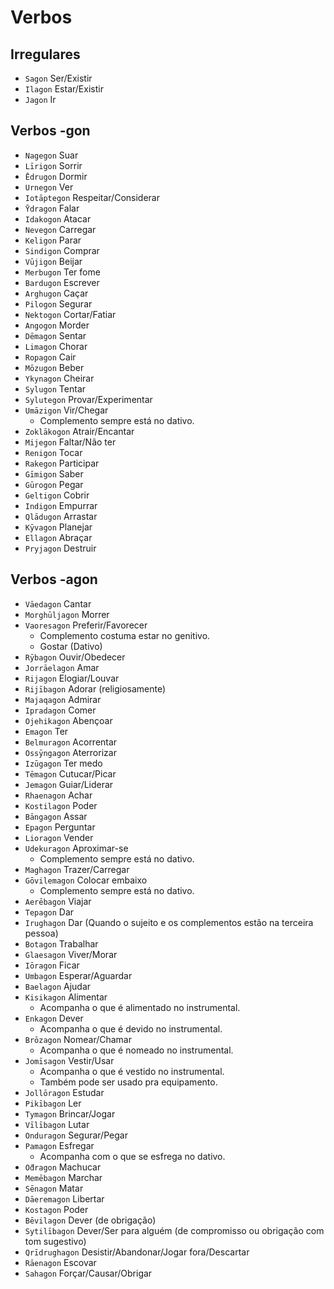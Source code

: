 # Verbos

## Irregulares

-   `Sagon` Ser/Existir
-   `Ilagon` Estar/Existir
-   `Jagon` Ir

## Verbos -gon

-   `Nagegon` Suar
-   `Līrigon` Sorrir
-   `Ēdrugon` Dormir
-   `Urnegon` Ver
-   `Iotāptegon` Respeitar/Considerar
-   `Ȳdragon` Falar
-   `Idakogon` Atacar
-   `Nevegon` Carregar
-   `Keligon` Parar
-   `Sindigon` Comprar
-   `Vūjigon` Beijar
-   `Merbugon` Ter fome
-   `Bardugon` Escrever
-   `Arghugon` Caçar
-   `Pilogon` Segurar
-   `Nektogon` Cortar/Fatiar
-   `Angogon` Morder
-   `Dēmagon` Sentar
-   `Limagon` Chorar
-   `Ropagon` Cair
-   `Mōzugon` Beber
-   `Ykynagon` Cheirar
-   `Sylugon` Tentar
-   `Sylutegon` Provar/Experimentar
-   `Umāzigon` Vir/Chegar
    -   Complemento sempre está no dativo.
-   `Zoklākogon` Atrair/Encantar
-   `Mijegon` Faltar/Não ter
-   `Renigon` Tocar
-   `Rakegon` Participar
-   `Gīmigon` Saber
-   `Gūrogon` Pegar
-   `Geltigon` Cobrir
-   `Indigon` Empurrar
-   `Qlādugon` Arrastar
-   `Kȳvagon` Planejar
-   `Ellagon` Abraçar
-   `Pryjagon` Destruir

## Verbos -agon

-   `Vāedagon` Cantar
-   `Morghūljagon` Morrer
-   `Vaoresagon` Preferir/Favorecer
    -   Complemento costuma estar no genitivo.
    -   Gostar (Dativo)
-   `Rȳbagon` Ouvir/Obedecer
-   `Jorrāelagon` Amar
-   `Rijagon` Elogiar/Louvar
-   `Rijībagon` Adorar (religiosamente)
-   `Majaqagon` Admirar
-   `Ipradagon` Comer
-   `Ojehikagon` Abençoar
-   `Emagon` Ter
-   `Belmuragon` Acorrentar
-   `Ossȳngagon` Aterrorizar
-   `Izūgagon` Ter medo
-   `Tēmagon` Cutucar/Picar
-   `Jemagon` Guiar/Liderar
-   `Rhaenagon` Achar
-   `Kostilagon` Poder
-   `Bāngagon` Assar
-   `Epagon` Perguntar
-   `Lioragon` Vender
-   `Udekuragon` Aproximar-se
    -   Complemento sempre está no dativo.
-   `Maghagon` Trazer/Carregar
-   `Gōvilemagon` Colocar embaixo
    -   Complemento sempre está no dativo.
-   `Aerēbagon` Viajar
-   `Tepagon` Dar
-   `Irughagon` Dar (Quando o sujeito e os complementos estão na terceira pessoa)
-   `Botagon` Trabalhar
-   `Glaesagon` Viver/Morar
-   `Iōragon` Ficar
-   `Umbagon` Esperar/Aguardar
-   `Baelagon` Ajudar
-   `Kisikagon` Alimentar
    -   Acompanha o que é alimentado no instrumental.
-   `Enkagon` Dever
    -   Acompanha o que é devido no instrumental.
-   `Brōzagon` Nomear/Chamar
    -   Acompanha o que é nomeado no instrumental.
-   `Jomīsagon` Vestir/Usar
    -   Acompanha o que é vestido no instrumental.
    -   Também pode ser usado pra equipamento.
-   `Jollōragon` Estudar
-   `Pikībagon` Ler
-   `Tymagon` Brincar/Jogar
-   `Vīlībagon` Lutar
-   `Onduragon` Segurar/Pegar
-   `Pamagon` Esfregar
    -   Acompanha com o que se esfrega no dativo.
-   `О̄dragon` Machucar
-   `Memēbagon` Marchar
-   `Sēnagon` Matar
-   `Dāeremagon` Libertar
-   `Kostagon` Poder
-   `Bēvilagon` Dever (de obrigação)
-   `Sytilībagon` Dever/Ser para alguém (de compromisso ou obrigação com tom sugestivo)
-   `Qrīdrughagon` Desistir/Abandonar/Jogar fora/Descartar
-   `Rāenagon` Escovar
-   `Sahagon` Forçar/Causar/Obrigar
